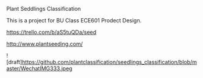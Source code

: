 Plant Seddlings Classification

This is a project for BU Class ECE601 Prodect Design.

https://trello.com/b/aS5tuQDa/seed

http://www.plantseeding.com/

![draft]https://github.com/plantclassification/seedlings_classification/blob/master/WechatIMG333.jpeg
